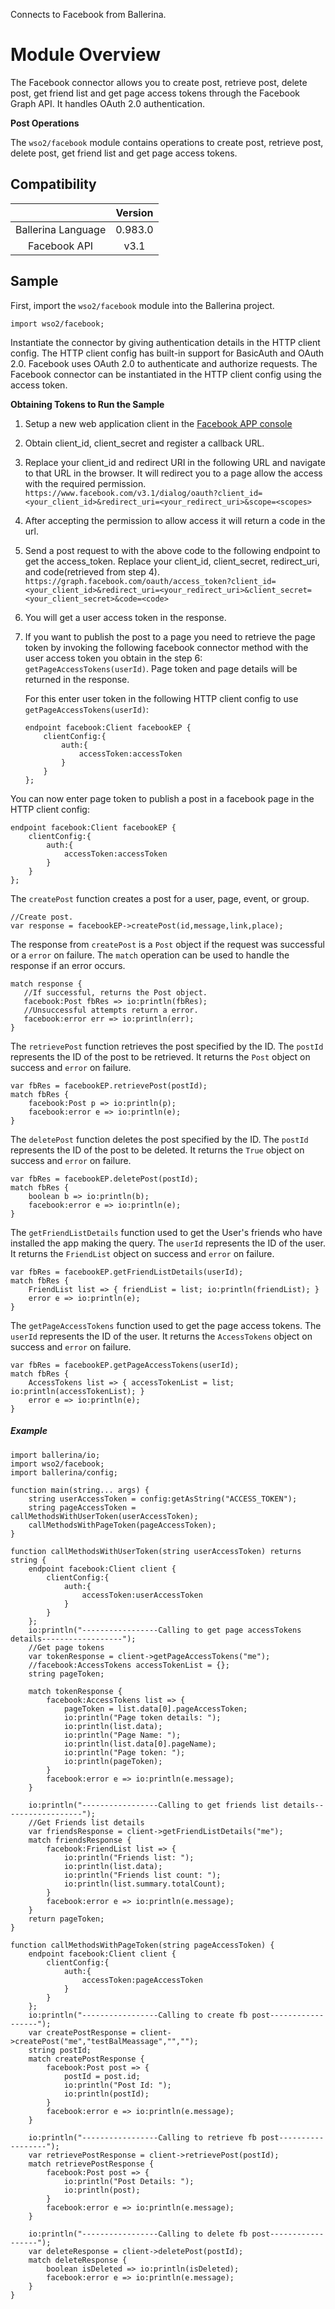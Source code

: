 Connects to Facebook from Ballerina.

# Module Overview
The Facebook connector allows you to create post, retrieve post, delete post, get friend list and get page access tokens through the Facebook Graph API. It handles OAuth 2.0 authentication.

**Post Operations**

The `wso2/facebook` module contains operations to create post, retrieve post, delete post, get friend list and get page access tokens.

## Compatibility

|                                 |       Version                  |
|  :---------------------------:  |  :---------------------------: |
|  Ballerina Language             |   0.983.0                      |
|  Facebook API                   |   v3.1                        |

## Sample

First, import the `wso2/facebook` module into the Ballerina project.

```ballerina
import wso2/facebook;
```

Instantiate the connector by giving authentication details in the HTTP client config. The HTTP client config has built-in support for BasicAuth and OAuth 2.0. Facebook uses OAuth 2.0 to authenticate and authorize requests. The Facebook connector can be instantiated in the HTTP client config using the access token.


**Obtaining Tokens to Run the Sample**

1. Setup a new web application client in the [Facebook APP console](https://developers.facebook.com/apps)
2. Obtain client_id, client_secret and register a callback URL.
3. Replace your client_id and redirect URI in the following URL and navigate to that URL in the browser. It will redirect you to a page allow the access with the required permission.
    `https://www.facebook.com/v3.1/dialog/oauth?client_id=<your_client_id>&redirect_uri=<your_redirect_uri>&scope=<scopes>`
4. After accepting the permission to allow access it will return a code in the url.
5. Send a post request to with the above code to the following endpoint to get the access_token. Replace your client_id, client_secret, redirect_uri, and code(retrieved from step 4).
    `https://graph.facebook.com/oauth/access_token?client_id=<your_client_id>&redirect_uri=<your_redirect_uri>&client_secret=<your_client_secret>&code=<code>`
6. You will get a user access token in the response.
7. If you want to publish the post to a page you need to retrieve the page token by invoking the following facebook connector method with the user access token you obtain in the step 6:
    `getPageAccessTokens(userId)`.
    Page token and page details will be returned in the response.

    For this enter user token in the following HTTP client config to use `getPageAccessTokens(userId)`:
    ```ballerina
    endpoint facebook:Client facebookEP {
        clientConfig:{
            auth:{
                accessToken:accessToken
            }
        }
    };
    ```

You can now enter page token to publish a post in a facebook page in the HTTP client config:
```ballerina
endpoint facebook:Client facebookEP {
    clientConfig:{
        auth:{
            accessToken:accessToken
        }
    }
};
```

The `createPost` function creates a post for a user, page, event, or group.
```ballerina
//Create post.
var response = facebookEP->createPost(id,message,link,place);
```

The response from `createPost` is a `Post` object if the request was successful or a `error` on failure. The `match` operation can be used to handle the response if an error occurs.
```ballerina
match response {
   //If successful, returns the Post object.
   facebook:Post fbRes => io:println(fbRes);
   //Unsuccessful attempts return a error.
   facebook:error err => io:println(err);
}
```

The `retrievePost` function retrieves the post specified by the ID. The `postId` represents the ID of the post to be retrieved. It returns the `Post` object on success and `error` on failure.
```ballerina
var fbRes = facebookEP.retrievePost(postId);
match fbRes {
    facebook:Post p => io:println(p);
    facebook:error e => io:println(e);
}
```

The `deletePost` function deletes the post specified by the ID. The `postId` represents the ID of the post to be deleted. It returns the `True` object on success and `error` on failure.
```ballerina
var fbRes = facebookEP.deletePost(postId);
match fbRes {
    boolean b => io:println(b);
    facebook:error e => io:println(e);
}
```

The `getFriendListDetails` function used to get the User's friends who have installed the app making the query. The `userId` represents the ID of the user. It returns the `FriendList` object on success and `error` on failure.
```ballerina
var fbRes = facebookEP.getFriendListDetails(userId);
match fbRes {
    FriendList list => { friendList = list; io:println(friendList); }
    error e => io:println(e);
}
```

The `getPageAccessTokens` function used to get the page access tokens. The `userId` represents the ID of the user. It returns the `AccessTokens` object on success and `error` on failure.
```ballerina
var fbRes = facebookEP.getPageAccessTokens(userId);
match fbRes {
    AccessTokens list => { accessTokenList = list; io:println(accessTokenList); }
    error e => io:println(e);
}
```

##### Example

```
import ballerina/io;
import wso2/facebook;
import ballerina/config;

function main(string... args) {
    string userAccessToken = config:getAsString("ACCESS_TOKEN");
    string pageAccessToken = callMethodsWithUserToken(userAccessToken);
    callMethodsWithPageToken(pageAccessToken);
}

function callMethodsWithUserToken(string userAccessToken) returns string {
    endpoint facebook:Client client {
        clientConfig:{
            auth:{
                accessToken:userAccessToken
            }
        }
    };
    io:println("-----------------Calling to get page accessTokens details------------------");
    //Get page tokens
    var tokenResponse = client->getPageAccessTokens("me");
    //facebook:AccessTokens accessTokenList = {};
    string pageToken;

    match tokenResponse {
        facebook:AccessTokens list => {
            pageToken = list.data[0].pageAccessToken;
            io:println("Page token details: ");
            io:println(list.data);
            io:println("Page Name: ");
            io:println(list.data[0].pageName);
            io:println("Page token: ");
            io:println(pageToken);
        }
        facebook:error e => io:println(e.message);
    }

    io:println("-----------------Calling to get friends list details------------------");
    //Get Friends list details
    var friendsResponse = client->getFriendListDetails("me");
    match friendsResponse {
        facebook:FriendList list => {
            io:println("Friends list: ");
            io:println(list.data);
            io:println("Friends list count: ");
            io:println(list.summary.totalCount);
        }
        facebook:error e => io:println(e.message);
    }
    return pageToken;
}

function callMethodsWithPageToken(string pageAccessToken) {
    endpoint facebook:Client client {
        clientConfig:{
            auth:{
                accessToken:pageAccessToken
            }
        }
    };
    io:println("-----------------Calling to create fb post------------------");
    var createPostResponse = client->createPost("me","testBalMeassage","","");
    string postId;
    match createPostResponse {
        facebook:Post post => {
            postId = post.id;
            io:println("Post Id: ");
            io:println(postId);
        }
        facebook:error e => io:println(e.message);
    }

    io:println("-----------------Calling to retrieve fb post------------------");
    var retrievePostResponse = client->retrievePost(postId);
    match retrievePostResponse {
        facebook:Post post => {
            io:println("Post Details: ");
            io:println(post);
        }
        facebook:error e => io:println(e.message);
    }

    io:println("-----------------Calling to delete fb post------------------");
    var deleteResponse = client->deletePost(postId);
    match deleteResponse {
        boolean isDeleted => io:println(isDeleted);
        facebook:error e => io:println(e.message);
    }
}

```